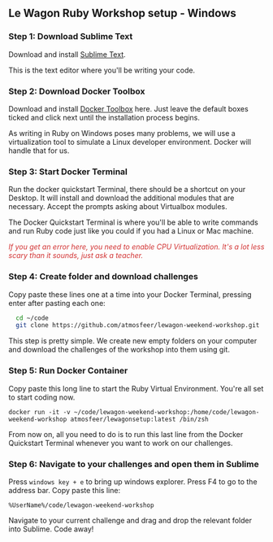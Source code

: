## Le Wagon Ruby Workshop setup - Windows

### Step 1: Download Sublime Text
Download and install [Sublime Text](https://www.sublimetext.com/3).

This is the text editor where you'll be writing your code.

### Step 2: Download Docker Toolbox
Download and install [Docker Toolbox](https://www.docker.com/products/docker-toolbox) here. Just leave the default boxes ticked and click next until the installation process begins.

As writing in Ruby on Windows poses many problems, we will use a virtualization tool to simulate a Linux developer environment. Docker will handle that for us.

### Step 3: Start Docker Terminal
Run the docker quickstart Terminal, there should be a shortcut on your Desktop. It will install and download the additional modules that are necessary. Accept the prompts asking about Virtualbox modules.

The Docker Quickstart Terminal is where you'll be able to write commands and run Ruby code just like you could if you had a Linux or Mac machine.

<span style="color: #d23333">*If you get an error here, you need to enable CPU Virtualization. It's a lot less scary than it sounds, just ask a teacher.*</span>

### Step 4: Create folder and download challenges
Copy paste these lines one at a time into your Docker Terminal, pressing enter after pasting each one:
```bash
  cd ~/code
  git clone https://github.com/atmosfeer/lewagon-weekend-workshop.git
```

This step is pretty simple. We create new empty folders on your computer and download the challenges of the workshop into them using git.

### Step 5: Run Docker Container
Copy paste this long line to start the Ruby Virtual Environment. You're all set to start coding now.

`docker run -it -v ~/code/lewagon-weekend-workshop:/home/code/lewagon-weekend-workshop atmosfeer/lewagonsetup:latest /bin/zsh`

From now on, all you need to do is to run this last line from the Docker Quickstart Terminal whenever you want to work on our challenges.

### Step 6: Navigate to your challenges and open them in Sublime

Press `windows key + e` to bring up windows explorer.
Press F4 to go to the address bar.
Copy paste this line:

`%UserName%/code/lewagon-weekend-workshop`

Navigate to your current challenge and drag and drop the relevant folder into Sublime. Code away!
